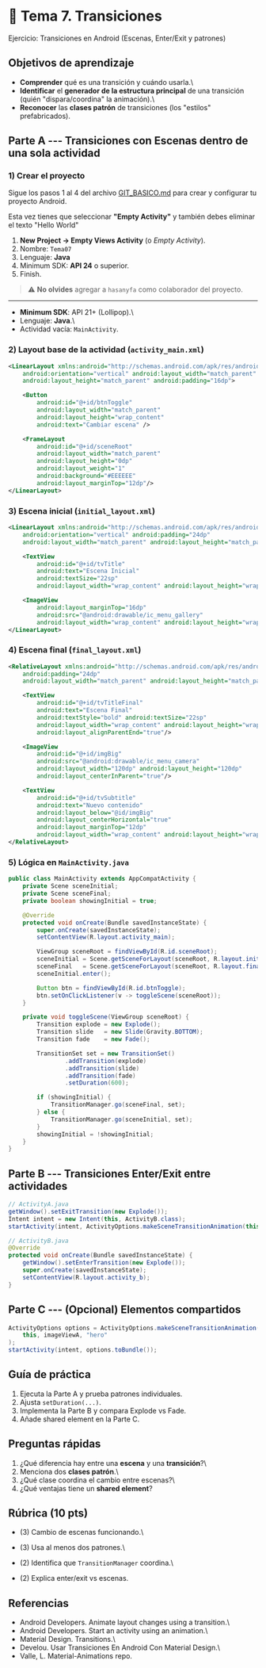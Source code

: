 # 📱 Tema 7. Transiciones

Ejercicio: Transiciones en Android (Escenas, Enter/Exit y patrones)

## Objetivos de aprendizaje

-  **Comprender** qué es una transición y cuándo usarla.\
-  **Identificar** el **generador de la estructura principal** de una
   transición (quién "dispara/coordina" la animación).\
-  **Reconocer** las **clases patrón** de transiciones (los "estilos"
   prefabricados).

## Parte A --- Transiciones con **Escenas** dentro de una sola actividad

### 1) Crear el proyecto

Sigue los pasos 1 al 4 del archivo [GIT_BASICO.md](GIT_BASICO.md) para crear y configurar tu proyecto Android.

Esta vez tienes que seleccionar **"Empty Activity"** y también debes eliminar el texto "Hello World"

1. **New Project → Empty Views Activity** (o _Empty Activity_).
2. Nombre: `Tema07`
3. Lenguaje: **Java**
4. Minimum SDK: **API 24** o superior.
5. Finish.

> ⚠️ **No olvides** agregar a `hasanyfa` como colaborador del proyecto.

---

-  **Minimum SDK**: API 21+ (Lollipop).\
-  Lenguaje: **Java**.\
-  Actividad vacía: `MainActivity`.

### 2) Layout base de la actividad (`activity_main.xml`)

```xml
<LinearLayout xmlns:android="http://schemas.android.com/apk/res/android"
    android:orientation="vertical" android:layout_width="match_parent"
    android:layout_height="match_parent" android:padding="16dp">

    <Button
        android:id="@+id/btnToggle"
        android:layout_width="match_parent"
        android:layout_height="wrap_content"
        android:text="Cambiar escena" />

    <FrameLayout
        android:id="@+id/sceneRoot"
        android:layout_width="match_parent"
        android:layout_height="0dp"
        android:layout_weight="1"
        android:background="#EEEEEE"
        android:layout_marginTop="12dp"/>
</LinearLayout>
```

### 3) **Escena inicial** (`initial_layout.xml`)

```xml
<LinearLayout xmlns:android="http://schemas.android.com/apk/res/android"
    android:orientation="vertical" android:padding="24dp"
    android:layout_width="match_parent" android:layout_height="match_parent">

    <TextView
        android:id="@+id/tvTitle"
        android:text="Escena Inicial"
        android:textSize="22sp"
        android:layout_width="wrap_content" android:layout_height="wrap_content"/>

    <ImageView
        android:layout_marginTop="16dp"
        android:src="@android:drawable/ic_menu_gallery"
        android:layout_width="wrap_content" android:layout_height="wrap_content"/>
</LinearLayout>
```

### 4) **Escena final** (`final_layout.xml`)

```xml
<RelativeLayout xmlns:android="http://schemas.android.com/apk/res/android"
    android:padding="24dp"
    android:layout_width="match_parent" android:layout_height="match_parent">

    <TextView
        android:id="@+id/tvTitleFinal"
        android:text="Escena Final"
        android:textStyle="bold" android:textSize="22sp"
        android:layout_width="wrap_content" android:layout_height="wrap_content"
        android:layout_alignParentEnd="true"/>

    <ImageView
        android:id="@+id/imgBig"
        android:src="@android:drawable/ic_menu_camera"
        android:layout_width="120dp" android:layout_height="120dp"
        android:layout_centerInParent="true"/>

    <TextView
        android:id="@+id/tvSubtitle"
        android:text="Nuevo contenido"
        android:layout_below="@id/imgBig"
        android:layout_centerHorizontal="true"
        android:layout_marginTop="12dp"
        android:layout_width="wrap_content" android:layout_height="wrap_content"/>
</RelativeLayout>
```

### 5) Lógica en `MainActivity.java`

```java
public class MainActivity extends AppCompatActivity {
    private Scene sceneInitial;
    private Scene sceneFinal;
    private boolean showingInitial = true;

    @Override
    protected void onCreate(Bundle savedInstanceState) {
        super.onCreate(savedInstanceState);
        setContentView(R.layout.activity_main);

        ViewGroup sceneRoot = findViewById(R.id.sceneRoot);
        sceneInitial = Scene.getSceneForLayout(sceneRoot, R.layout.initial_layout, this);
        sceneFinal   = Scene.getSceneForLayout(sceneRoot, R.layout.final_layout, this);
        sceneInitial.enter();

        Button btn = findViewById(R.id.btnToggle);
        btn.setOnClickListener(v -> toggleScene(sceneRoot));
    }

    private void toggleScene(ViewGroup sceneRoot) {
        Transition explode = new Explode();
        Transition slide   = new Slide(Gravity.BOTTOM);
        Transition fade    = new Fade();

        TransitionSet set = new TransitionSet()
                .addTransition(explode)
                .addTransition(slide)
                .addTransition(fade)
                .setDuration(600);

        if (showingInitial) {
            TransitionManager.go(sceneFinal, set);
        } else {
            TransitionManager.go(sceneInitial, set);
        }
        showingInitial = !showingInitial;
    }
}
```

## Parte B --- Transiciones **Enter/Exit** entre actividades

```java
// ActivityA.java
getWindow().setExitTransition(new Explode());
Intent intent = new Intent(this, ActivityB.class);
startActivity(intent, ActivityOptions.makeSceneTransitionAnimation(this).toBundle());

// ActivityB.java
@Override
protected void onCreate(Bundle savedInstanceState) {
    getWindow().setEnterTransition(new Explode());
    super.onCreate(savedInstanceState);
    setContentView(R.layout.activity_b);
}
```

## Parte C --- (Opcional) **Elementos compartidos**

```java
ActivityOptions options = ActivityOptions.makeSceneTransitionAnimation(
    this, imageViewA, "hero"
);
startActivity(intent, options.toBundle());
```

## Guía de práctica

1. Ejecuta la Parte A y prueba patrones individuales.
2. Ajusta `setDuration(...)`.
3. Implementa la Parte B y compara Explode vs Fade.
4. Añade shared element en la Parte C.

## Preguntas rápidas

1. ¿Qué diferencia hay entre una **escena** y una **transición**?\
2. Menciona dos **clases patrón**.\
3. ¿Qué clase coordina el cambio entre escenas?\
4. ¿Qué ventajas tiene un **shared element**?

## Rúbrica (10 pts)

-  (3) Cambio de escenas funcionando.\

-  (3) Usa al menos dos patrones.\

-  (2) Identifica que `TransitionManager` coordina.\

-  (2) Explica enter/exit vs escenas.

## Referencias

-  Android Developers. Animate layout changes using a transition.\
-  Android Developers. Start an activity using an animation.\
-  Material Design. Transitions.\
-  Develou. Usar Transiciones En Android Con Material Design.\
-  Valle, L. Material-Animations repo.
